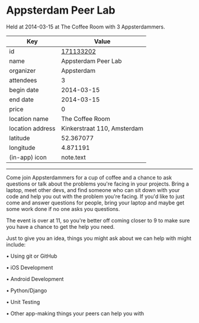 # Appsterdam Peer Lab
Held at 2014-03-15 at The Coffee Room with 3 Appsterdammers.
        
|Key|Value
|---|---|
|id|[171133202](https://www.meetup.com/appsterdam/events/171133202/)|
|name|Appsterdam Peer Lab|
|organizer|Appsterdam|
|attendees|3|
|begin date|2014-03-15|
|end date|2014-03-15|
|price|0|
|location name|The Coffee Room|
|location address|Kinkerstraat 110, Amsterdam|
|latitude|52.367077|
|longitude|4.871191|
|(in-app) icon|note.text|

---

Come join Appsterdammers for a cup of coffee and a chance to ask questions or talk about the problems you're facing in your projects. Bring a laptop, meet other devs, and find someone who can sit down with your code and help you out with the problem you're facing. If you'd like to just come and answer questions for people, bring your laptop and maybe get some work done if no one asks you questions.

The event is over at 11, so you're better off coming closer to 9 to make sure you have a chance to get the help you need.

Just to give you an idea, things you might ask about we can help with might include:

• Using git or GitHub

• iOS Development

• Android Development

• Python/Django

• Unit Testing

• Other app-making things your peers can help you with


